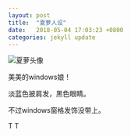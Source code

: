 ```yaml
---
layout: post
title:  "夏萝人设"
date:   2018-05-04 17:03:23 +0800
categories: jekyll update
---
```


![`夏萝头像`]({{site.baseurl}}/assets/windows.png)

美美的windows娘！

淡蓝色披肩发，黑色眼睛。

不过windows窗格发饰没带上。

T T
